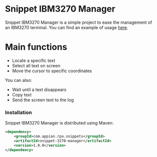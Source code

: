 # Snippet IBM3270 Manager

Snippet IBM3270 Manager is a simple project to ease the management of an IBM3270 terminal. You can find an example of usage [here](https://github.com/appianps/ps-plugin-appianrpa-Snippets/tree/master/snippets-examples/robot-3270-snippet).

# Main functions

  - Locate a specific text 
  - Select all text on screen
  - Move the cursor to specific coordinates
  

You can also:
  - Wait until a text disappears
  - Copy text
  - Send the screen text to the log

### Installation

Snippet IBM3270 Manager is distributed using Maven:
```xml
<dependency>
	<groupId>com.appian.rpa.snippets</groupId>
	<artifactId>snippet-3270-manager</artifactId>
	<version>1.0.0</version>
</dependency>
```



